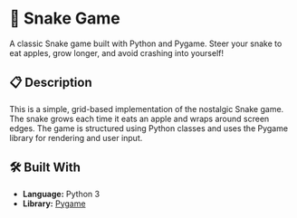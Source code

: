 # 🐍 Snake Game

A classic Snake game built with Python and Pygame. Steer your snake to eat apples, grow longer, and avoid crashing into yourself!

## 📋 Description

This is a simple, grid-based implementation of the nostalgic Snake game. The snake grows each time it eats an apple and wraps around screen edges. The game is structured using Python classes and uses the Pygame library for rendering and user input.

## 🛠️ Built With

- **Language:** Python 3
- **Library:** [Pygame](https://www.pygame.org/)
